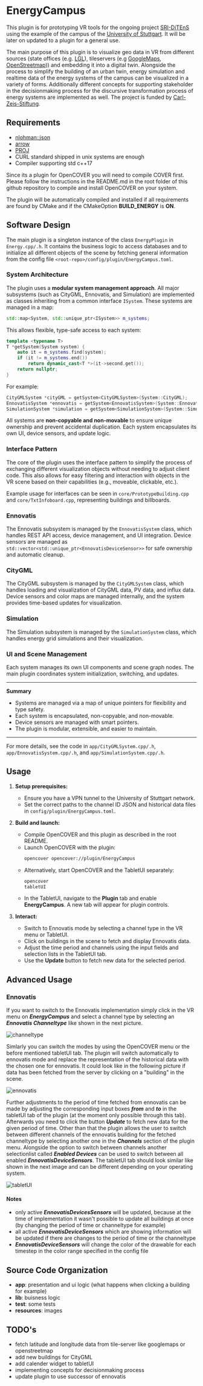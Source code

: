 # EnergyCampus

This plugin is for prototyping VR tools for the ongoing project [SRI-DiTEnS](https://www.ditens.de/) using the example of the campus of the [University of Stuttgart](https://www.uni-stuttgart.de/). It will be later on updated to a plugin for a general use.

The main purpose of this plugin is to visualize geo data in VR from different sources (state offices (e.g. [LGL](https://www.lgl-bw.de/)), tileservers (e.g [GoogleMaps](https://www.google.de/maps), [OpenStreetmap](https://www.openstreetmap.de/))) and embedding it into a digital twin. Alongside the process to simplify the building of an urban twin, energy simulation and realtime data of the energy systems of the campus can be visualized in a variety of forms. Additionally different concepts for supporting stakeholder in the decisionmaking process for the discursive transformation process of energy systems are implemented as well. The project is funded by [Carl-Zeis-Stiftung](https://www.carl-zeiss-stiftung.de/).

## Requirements

- [nlohman::json](https://github.com/nlohmann/json)
- [arrow](https://github.com/apache/arrow)
- [PROJ](https://github.com/OSGeo/PROJ) 
- CURL standard shipped in unix systems are enough
- Compiler supporting std c++17

Since its a plugin for OpenCOVER you will need to compile COVER first. Please follow the instructions in the README.md in the root folder of this github repository to compile and install OpenCOVER on your system.

The plugin will be automatically compiled and installed if all requirements are found by CMake and if the CMakeOption **BUILD_ENERGY** is **ON**.

## Software Design

The main plugin is a singleton instance of the class `EnergyPlugin` in `Energy.cpp/.h`. It contains the business logic to access databases and to initialize all different objects of the scene by fetching general information from the config file `<root-repo>/config/plugin/EnergyCampus.toml`.

### System Architecture

The plugin uses a **modular system management approach**. All major subsystems (such as CityGML, Ennovatis, and Simulation) are implemented as classes inheriting from a common interface `ISystem`. These systems are managed in a map:

```c++
std::map<System, std::unique_ptr<ISystem>> m_systems;
```

This allows flexible, type-safe access to each system:

```c++
template <typename T>
T *getSystem(System system) {
    auto it = m_systems.find(system);
    if (it != m_systems.end())
        return dynamic_cast<T *>(it->second.get());
    return nullptr;
}
```

For example:
```c++
CityGMLSystem *cityGML = getSystem<CityGMLSystem>(System::CityGML);
EnnovatisSystem *ennovatis = getSystem<EnnovatisSystem>(System::Ennovatis);
SimulationSystem *simulation = getSystem<SimulationSystem>(System::Simulation);
```

All systems are **non-copyable and non-movable** to ensure unique ownership and prevent accidental duplication. Each system encapsulates its own UI, device sensors, and update logic.

### Interface Pattern

The core of the plugin uses the interface pattern to simplify the process of exchanging different visualization objects without needing to adjust client code. This also allows for easy filtering and interaction with objects in the VR scene based on their capabilities (e.g., moveable, clickable, etc.).

Example usage for interfaces can be seen in `core/PrototypeBuilding.cpp` and `core/TxtInfoboard.cpp`, representing buildings and billboards.

### Ennovatis

The Ennovatis subsystem is managed by the `EnnovatisSystem` class, which handles REST API access, device management, and UI integration. Device sensors are managed as `std::vector<std::unique_ptr<EnnovatisDeviceSensor>>` for safe ownership and automatic cleanup.

### CityGML

The CityGML subsystem is managed by the `CityGMLSystem` class, which handles loading and visualization of CityGML data, PV data, and influx data. Device sensors and color maps are managed internally, and the system provides time-based updates for visualization.

### Simulation

The Simulation subsystem is managed by the `SimulationSystem` class, which handles energy grid simulations and their visualization.

### UI and Scene Management

Each system manages its own UI components and scene graph nodes. The main plugin coordinates system initialization, switching, and updates.

---

**Summary**
- Systems are managed via a map of unique pointers for flexibility and type safety.
- Each system is encapsulated, non-copyable, and non-movable.
- Device sensors are managed with smart pointers.
- The plugin is modular, extensible, and easier to maintain.

---

For more details, see the code in `app/CityGMLSystem.cpp/.h`, `app/EnnovatisSystem.cpp/.h`, and `app/SimulationSystem.cpp/.h`.

## Usage

1. **Setup prerequisites:**
   - Ensure you have a VPN tunnel to the University of Stuttgart network.
   - Set the correct paths to the channel ID JSON and historical data files in `config/plugin/EnergyCampus.toml`.

2. **Build and launch:**
   - Compile OpenCOVER and this plugin as described in the root README.
   - Launch OpenCOVER with the plugin:
     ```bash
     opencover opencover://plugin/EnergyCampus
     ```
   - Alternatively, start OpenCOVER and the TabletUI separately:
     ```bash
     opencover
     tabletUI
     ```
   - In the TabletUI, navigate to the **Plugin** tab and enable **EnergyCampus**. A new tab will appear for plugin controls.

3. **Interact:**
   - Switch to Ennovatis mode by selecting a channel type in the VR menu or TabletUI.
   - Click on buildings in the scene to fetch and display Ennovatis data.
   - Adjust the time period and channels using the input fields and selection lists in the TabletUI tab.
   - Use the **Update** button to fetch new data for the selected period.

## Advanced Usage

### Ennovatis
If you want to switch to the Ennovatis implementation simply click in the VR menu on ***EnergyCampus*** and select a channel type by selecting an ***Ennovatis Channeltype*** like shown in the next picture.

![channeltype](resources/images/channeltype.svg)

Simlarly you can switch the modes by using the OpenCOVER menu or the before mentioned tabletUI tab. The plugin will switch automatically to ennovatis mode and replace the representation of the historical data with the chosen one for ennovatis. It could look like in the following picture if data has been fetched from the server by clicking on a "building" in the scene.

![ennovatis](resources/images/ennovatis.svg)

Further adjustments to the period of time fetched from ennovatis can be made by adjusting the corresponding input boxes ***from*** and ***to*** in the tabletUI tab of the plugin (at the moment only possible through this tab). Afterwards you need to click the button ***Update*** to fetch new data for the given period of time. Other than that the plugin allows the user to switch between different channels of the ennovatis building for the fetched channeltype by selecting another one in the ***Channels*** section of the plugin menu. Alongside the option to switch between channels another selectionlist called ***Enabled Devices*** can be used to switch between all enabled ***EnnovatisDeviceSensors***. The tabletUI tab should look similar like shown in the next image and can be different depending on your operating system.

![tabletUI](resources/images/tabletUI.svg)

#### Notes

- only active ***EnnovatisDevicesSensors*** will be updated, because at the time of implementation it wasn't possible to update all buildings at once (by changing the period of time or channeltype for example)
- all active ***EnnovatisDeviceSensors*** which are showing information will be updated if there are changes to the period of time or the channeltype
- ***EnnovatisDeviceSensors*** will change the color of the drawable for each timestep in the color range specified in the config file

## Source Code Organization

- **app**: presentation and ui logic (what happens when clicking a building for example)
- **lib**: buisness logic
- **test**: some tests 
- **resources**: images

## TODO's

- fetch latitude and longitude data from tile-server like googlemaps or openstreetmap
- add new buildings for CityGML
- add calender widget to tabletUI
- implementing concepts for decisionmaking process
- update plugin to use successor of ennovatis
